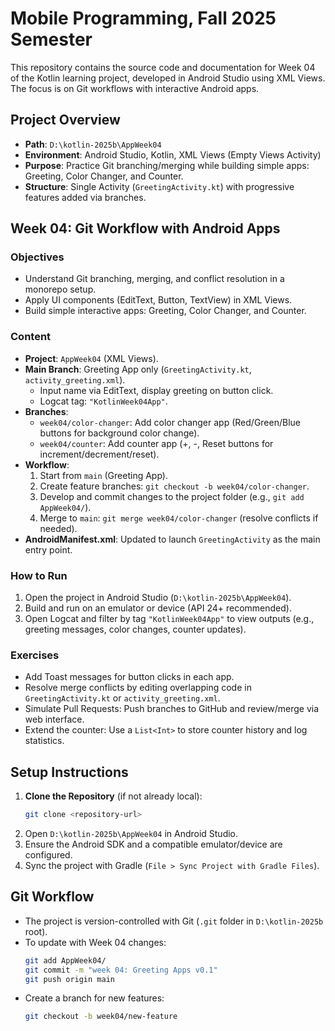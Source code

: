 # Mobile Programming, Fall 2025 Semester

This repository contains the source code and documentation for Week 04 of the Kotlin learning project, developed in Android Studio using XML Views. The focus is on Git workflows with interactive Android apps.

## Project Overview
- **Path**: `D:\kotlin-2025b\AppWeek04`
- **Environment**: Android Studio, Kotlin, XML Views (Empty Views Activity)
- **Purpose**: Practice Git branching/merging while building simple apps: Greeting, Color Changer, and Counter.
- **Structure**: Single Activity (`GreetingActivity.kt`) with progressive features added via branches.

## Week 04: Git Workflow with Android Apps
### Objectives
- Understand Git branching, merging, and conflict resolution in a monorepo setup.
- Apply UI components (EditText, Button, TextView) in XML Views.
- Build simple interactive apps: Greeting, Color Changer, and Counter.

### Content
- **Project**: `AppWeek04` (XML Views).
- **Main Branch**: Greeting App only (`GreetingActivity.kt`, `activity_greeting.xml`).
  - Input name via EditText, display greeting on button click.
  - Logcat tag: `"KotlinWeek04App"`.
- **Branches**:
  - `week04/color-changer`: Add color changer app (Red/Green/Blue buttons for background color change).
  - `week04/counter`: Add counter app (+, -, Reset buttons for increment/decrement/reset).
- **Workflow**:
  1. Start from `main` (Greeting App).
  2. Create feature branches: `git checkout -b week04/color-changer`.
  3. Develop and commit changes to the project folder (e.g., `git add AppWeek04/`).
  4. Merge to `main`: `git merge week04/color-changer` (resolve conflicts if needed).
- **AndroidManifest.xml**: Updated to launch `GreetingActivity` as the main entry point.

### How to Run
1. Open the project in Android Studio (`D:\kotlin-2025b\AppWeek04`).
2. Build and run on an emulator or device (API 24+ recommended).
3. Open Logcat and filter by tag `"KotlinWeek04App"` to view outputs (e.g., greeting messages, color changes, counter updates).

### Exercises
- Add Toast messages for button clicks in each app.
- Resolve merge conflicts by editing overlapping code in `GreetingActivity.kt` or `activity_greeting.xml`.
- Simulate Pull Requests: Push branches to GitHub and review/merge via web interface.
- Extend the counter: Use a `List<Int>` to store counter history and log statistics.

## Setup Instructions
1. **Clone the Repository** (if not already local):
   ```bash
   git clone <repository-url>
   ```
2. Open `D:\kotlin-2025b\AppWeek04` in Android Studio.
3. Ensure the Android SDK and a compatible emulator/device are configured.
4. Sync the project with Gradle (`File > Sync Project with Gradle Files`).

## Git Workflow
- The project is version-controlled with Git (`.git` folder in `D:\kotlin-2025b` root).
- To update with Week 04 changes:
  ```bash
  git add AppWeek04/
  git commit -m "week 04: Greeting Apps v0.1"
  git push origin main
  ```
- Create a branch for new features:
  ```bash
  git checkout -b week04/new-feature
  ```
